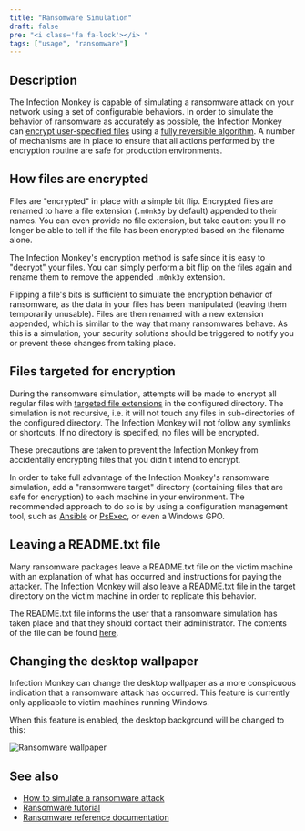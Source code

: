 ```yaml
---
title: "Ransomware Simulation"
draft: false
pre: "<i class='fa fa-lock'></i> "
tags: ["usage", "ransomware"]
---
```


## Description
The Infection Monkey is capable of simulating a ransomware attack on your
network using a set of configurable behaviors. In order to simulate the
behavior of ransomware as accurately as possible, the Infection Monkey can
[encrypt user-specified
files](/reference/payloads/ransomware/#files-targeted-for-encryption) using a
[fully reversible algorithm](#how-are-the-files-encrypted). A number of
mechanisms are in place to ensure that all actions performed by the encryption
routine are safe for production environments.


## How files are encrypted

Files are "encrypted" in place with a simple bit flip. Encrypted files are
renamed to have a file extension (`.m0nk3y` by default) appended to their
names. You can even provide no file extension, but take caution: you'll no
longer be able to tell if the file has been encrypted based on the filename
alone.

The Infection Monkey's encryption method is safe since it is easy to "decrypt"
your files. You can simply perform a bit flip on the files again and rename
them to remove the appended `.m0nk3y` extension.

Flipping a file's bits is sufficient to simulate the encryption behavior of
ransomware, as the data in your files has been manipulated (leaving them
temporarily unusable). Files are then renamed with a new extension appended,
which is similar to the way that many ransomwares behave. As this is a
simulation, your security solutions should be triggered to notify you or
prevent these changes from taking place.

## Files targeted for encryption

During the ransomware simulation, attempts will be made to encrypt all regular
files with [targeted file
extensions](/reference/payloads/ransomware/#files-targeted-for-encryption) in
the configured directory. The simulation is not recursive, i.e. it will not
touch any files in sub-directories of the configured directory. The Infection
Monkey will not follow any symlinks or shortcuts. If no directory is specified,
no files will be encrypted.

These precautions are taken to prevent the Infection Monkey from accidentally
encrypting files that you didn't intend to encrypt.

In order to take full advantage of the Infection Monkey's ransomware
simulation, add a "ransomware target" directory (containing files that are safe
for encryption) to each machine in your environment. The recommended approach
to do so is by using a configuration management tool, such as
[Ansible](https://docs.ansible.com/ansible/latest/user_guide/) or
[PsExec](https://theitbros.com/using-psexec-to-run-commands-remotely/), or even
a Windows GPO.

## Leaving a README.txt file

Many ransomware packages leave a README.txt file on the victim machine with an
explanation of what has occurred and instructions for paying the attacker. The
Infection Monkey will also leave a README.txt file in the target directory on
the victim machine in order to replicate this behavior.

The README.txt file informs the user that a ransomware simulation has taken
place and that they should contact their administrator. The contents of the
file can be found
[here](https://github.com/guardicore/monkey/blob/master/monkey/agent_plugins/payloads/ransomware/src/ransomware_readme.txt).

## Changing the desktop wallpaper

Infection Monkey can change the desktop wallpaper as a more conspicuous
indication that a ransomware attack has occurred. This feature is currently
only applicable to victim machines running Windows.

When this feature is enabled, the desktop background will be changed to this:

![Ransomware
wallpaper](/images/island/others/ransomware-wallpaper-downsized.png
"Ransomware wallpaper")


## See also
- [How to simulate a ransomware attack](/howtos/simulate-ransomware)
- [Ransomware tutorial](/tutorials/ransomware/)
- [Ransomware reference documentation](/reference/payloads/ransomware)
